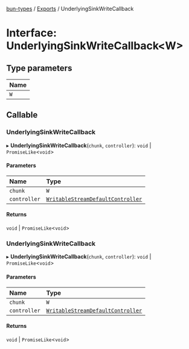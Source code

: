 [bun-types](https://github.com/oven-sh/bun-types/blob/master/api-docs/README.md) / [Exports](https://github.com/oven-sh/bun-types/blob/master/api-docs/modules.md) / UnderlyingSinkWriteCallback

# Interface: UnderlyingSinkWriteCallback<W\>

## Type parameters

| Name |
| :------ |
| `W` |

## Callable

### UnderlyingSinkWriteCallback

▸ **UnderlyingSinkWriteCallback**(`chunk`, `controller`): `void` \| `PromiseLike`<`void`\>

#### Parameters

| Name | Type |
| :------ | :------ |
| `chunk` | `W` |
| `controller` | [`WritableStreamDefaultController`](https://github.com/oven-sh/bun-types/blob/master/api-docs/modules.md#writablestreamdefaultcontroller) |

#### Returns

`void` \| `PromiseLike`<`void`\>

### UnderlyingSinkWriteCallback

▸ **UnderlyingSinkWriteCallback**(`chunk`, `controller`): `void` \| `PromiseLike`<`void`\>

#### Parameters

| Name | Type |
| :------ | :------ |
| `chunk` | `W` |
| `controller` | [`WritableStreamDefaultController`](https://github.com/oven-sh/bun-types/blob/master/api-docs/modules.md#writablestreamdefaultcontroller) |

#### Returns

`void` \| `PromiseLike`<`void`\>

